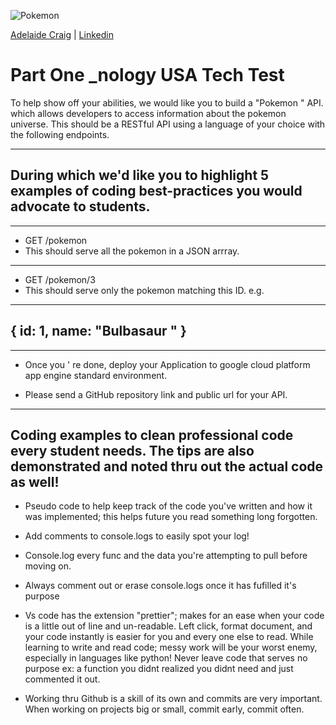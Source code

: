 ![Pokemon](https://pluspng.com/img-png/pokemon-logo-png-pokemon-logo-on-gradient-1600.png)

[Adelaide Craig](https://github.com/ayyyecraig) | [Linkedin](https://www.linkedin.com/in/adelaide-craig-00066b1a9/)

# Part One _nology USA Tech Test
To help show off your abilities, we would like you to build a
"Pokemon
" API.
 which allows developers to access
information about the pokemon universe. This should be a RESTful API using a language of your choice with
the following endpoints.

---
## During which we'd like you to highlight 5 examples of coding best-practices you would advocate to students.
-----
- GET /pokemon
- This should serve all the pokemon in a JSON arrray.
-------
- GET /pokemon/3
- This should serve only the pokemon matching this ID. e.g.
-----
{ id: 1, name:
"Bulbasaur
" }
----
-------
- Once
you
'
re done, deploy your Application to google cloud platform app engine standard environment.


- Please send a GitHub repository link and public url for your API. 


-----   
## Coding examples to clean professional code every student needs. The tips are also demonstrated and noted thru out the actual code as well! 

- Pseudo code to help keep track of the code you've written and how it was implemented; this helps future you read something long forgotten.

- Add comments to console.logs to easily spot your log! 

- Console.log every func and the data you're attempting to pull before moving on. 

- Always comment out or erase console.logs once it has fufilled it's purpose 

- Vs code has the extension "prettier"; makes for an ease when your code is a little out of line and un-readable. Left click, format document, and your code instantly is easier for you and every one else to read. While learning to write and read code; messy work will be your worst enemy, especially in languages like python!  Never leave code that serves no purpose ex: a function you didnt realized you didnt need and just commented it out.

- Working thru Github is a skill of its own and commits are very important. When working on projects big or small, commit early, commit often. 
